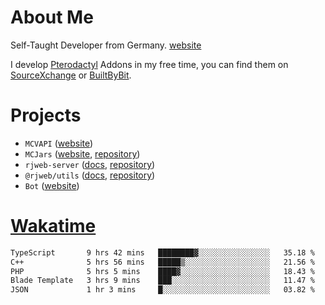 # About Me

Self-Taught Developer from Germany. [website](https://rjansen.dev)

I develop [Pterodactyl](https://pterodactyl.io) Addons in my free time, you can find
them on [SourceXchange](https://www.sourcexchange.net/teams/356/profile) or [BuiltByBit](https://builtbybit.com/search/3078009).

# Projects

- `MCVAPI` ([website](https://versions.mcjars.app))
- `MCJars` ([website](https://mcjars.app), [repository](https://github.com/0x7d8/mcjar))
- `rjweb-server` ([docs](https://server.rjweb.dev), [repository](https://github.com/0x7d8/NPM_WEB-SERVER))
- `@rjweb/utils` ([docs](https://utils.rjweb.dev), [repository](https://github.com/0x7d8/rjweb-utils))
- `Bot` ([website](https://bot.rjns.dev))

# [Wakatime](https://wakatime.com/@0x7d8)

<!--START_SECTION:waka-->

```txt
TypeScript       9 hrs 42 mins   ████████▓░░░░░░░░░░░░░░░░   35.18 %
C++              5 hrs 56 mins   █████▒░░░░░░░░░░░░░░░░░░░   21.56 %
PHP              5 hrs 5 mins    ████▓░░░░░░░░░░░░░░░░░░░░   18.43 %
Blade Template   3 hrs 9 mins    ███░░░░░░░░░░░░░░░░░░░░░░   11.47 %
JSON             1 hr 3 mins     █░░░░░░░░░░░░░░░░░░░░░░░░   03.82 %
```

<!--END_SECTION:waka-->
